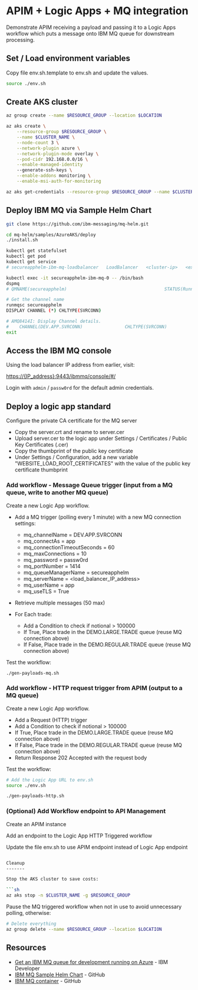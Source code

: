 APIM + Logic Apps + MQ integration
==================================

Demonstrate APIM receiving a payload and passing it to a Logic Apps workflow which puts a message onto IBM MQ queue for downstream processing.

Set / Load environment variables
--------------------------------

Copy file env.sh.template to env.sh and update the values.

```sh
source ./env.sh
```

Create AKS cluster
------------------

```sh
az group create --name $RESOURCE_GROUP --location $LOCATION

az aks create \
    --resource-group $RESOURCE_GROUP \
    --name $CLUSTER_NAME \
    --node-count 3 \
    --network-plugin azure \
    --network-plugin-mode overlay \
    --pod-cidr 192.168.0.0/16 \
    --enable-managed-identity
    --generate-ssh-keys \
    --enable-addons monitoring \
    --enable-msi-auth-for-monitoring

az aks get-credentials --resource-group $RESOURCE_GROUP --name $CLUSTER_NAME
```

Deploy IBM MQ via Sample Helm Chart
-----------------------------------

```sh
git clone https://github.com/ibm-messaging/mq-helm.git

cd mq-helm/samples/AzureAKS/deploy
./install.sh

kubectl get statefulset
kubectl get pod
kubectl get service
# secureapphelm-ibm-mq-loadbalancer   LoadBalancer   <cluster-ip>   <external-ip>   1414:32709/TCP,9443:31804/TCP   18h

kubectl exec -it secureapphelm-ibm-mq-0 -- /bin/bash
dspmq
# QMNAME(secureapphelm)                                     STATUS(Running)

# Get the channel name
runmqsc secureapphelm
DISPLAY CHANNEL (*) CHLTYPE(SVRCONN)

# AMQ8414I: Display Channel details.
#    CHANNEL(DEV.APP.SVRCONN)                CHLTYPE(SVRCONN)
exit
```

Access the IBM MQ console
-------------------------

Using the load balancer IP address from earlier, visit:

[https://{IP_address}:9443/ibmmq/console/#/](https://{IP_address}:9443/ibmmq/console/#/)

Login with `admin` / `passw0rd` for the default admin credentials.

Deploy a logic app standard
---------------------------

Configure the private CA certificate for the MQ server

- Copy the server.crt and rename to server.cer
- Upload server.cer to the logic app under Settings / Certificates / Public Key Certificates (.cer)
- Copy the thumbprint of the public key certificate
- Under Settings / Configuration, add a new variable "WEBSITE_LOAD_ROOT_CERTIFICATES" with the value of the public key certificate thumbprint

### Add workflow - Message Queue trigger (input from a MQ queue, write to another MQ queue)

Create a new Logic App workflow.

- Add a MQ trigger (polling every 1 minute) with a new MQ connection settings:

  - mq_channelName = DEV.APP.SVRCONN
  - mq_connectAs = app
  - mq_connectionTimeoutSeconds = 60
  - mq_maxConnections = 10
  - mq_password = passw0rd
  - mq_portNumber = 1414
  - mq_queueManagerName = secureapphelm
  - mq_serverName = <load_balancer_IP_address>
  - mq_userName = app
  - mq_useTLS = True

- Retrieve multiple messages (50 max)
- For Each trade:
  - Add a Condition to check if notional > 100000
  - If True, Place trade in the DEMO.LARGE.TRADE queue (reuse MQ connection above)
  - If False, Place trade in the DEMO.REGULAR.TRADE queue (reuse MQ connection above)

Test the workflow:

```sh
./gen-payloads-mq.sh
```

### Add workflow - HTTP request trigger from APIM (output to a MQ queue)

Create a new Logic App workflow.

- Add a Request (HTTP) trigger
- Add a Condition to check if notional > 100000
- If True, Place trade in the DEMO.LARGE.TRADE queue (reuse MQ connection above)
- If False, Place trade in the DEMO.REGULAR.TRADE queue (reuse MQ connection above)
- Return Response 202 Accepted with the request body

Test the workflow:

```sh
# Add the Logic App URL to env.sh
source ./env.sh

./gen-payloads-http.sh
```

### (Optional) Add Workflow endpoint to API Management

Create an APIM instance

Add an endpoint to the Logic App HTTP Triggered workflow

Update the file env.sh to use APIM endpoint instead of Logic App endpoint

```sh

Cleanup
-------

Stop the AKS cluster to save costs:

```sh
az aks stop -n $CLUSTER_NAME -g $RESOURCE_GROUP
```

Pause the MQ triggered workflow when not in use to avoid unnecessary polling, otherwise:

```sh
# Delete everything
az group delete --name $RESOURCE_GROUP --location $LOCATION
```

Resources
---------

- [Get an IBM MQ queue for development running on Azure](https://developer.ibm.com/tutorials/mq-connect-app-queue-manager-cloud-azure/) - IBM Developer
- [IBM MQ Sample Helm Chart](https://github.com/ibm-messaging/mq-helm) - GitHub
- [IBM MQ container](https://github.com/ibm-messaging/mq-container) - GitHub
